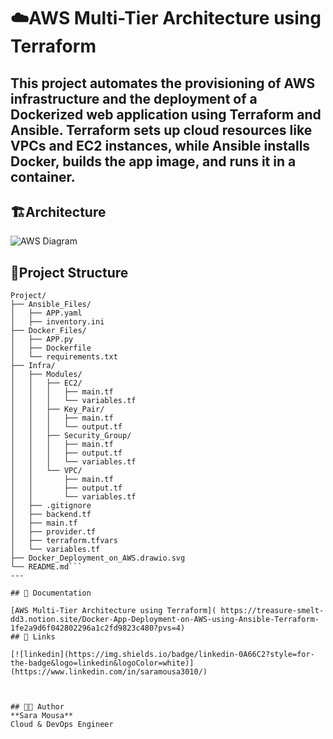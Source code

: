 ﻿
# ☁️AWS Multi-Tier Architecture using Terraform

This project automates the provisioning of AWS infrastructure and the deployment of a Dockerized web application using Terraform and Ansible. Terraform sets up cloud resources like VPCs and EC2 instances, while Ansible installs Docker, builds the app image, and runs it in a container.
---
## 🏗️Architecture

![AWS Diagram](Docker_Deployment_on_AWS.drawio.svg)

## 📂Project Structure

```
Project/
├── Ansible_Files/
│   ├── APP.yaml
│   ├── inventory.ini
├── Docker_Files/
│   ├── APP.py
│   ├── Dockerfile
│   └── requirements.txt
├── Infra/
│   ├── Modules/
│   │   ├── EC2/
│   │   │   ├── main.tf
│   │   │   └── variables.tf        
│   │   ├── Key_Pair/
│   │   │   ├── main.tf
│   │   │   └── output.tf
│   │   ├── Security_Group/
│   │   │   ├── main.tf
│   │   │   ├── output.tf
│   │   │   └── variables.tf
│   │   └── VPC/
│   │       ├── main.tf
│   │       ├── output.tf
│   │       └── variables.tf          
│   ├── .gitignore
│   ├── backend.tf
│   ├── main.tf
│   ├── provider.tf
│   ├── terraform.tfvars
│   └── variables.tf   
├── Docker_Deployment_on_AWS.drawio.svg
└── README.md```
---

## 📂 Documentation

[AWS Multi-Tier Architecture using Terraform]( https://treasure-smelt-dd3.notion.site/Docker-App-Deployment-on-AWS-using-Ansible-Terraform-1fe2a9d6f042802296a1c2fd9823c480?pvs=4)
## 🔗 Links

[![linkedin](https://img.shields.io/badge/linkedin-0A66C2?style=for-the-badge&logo=linkedin&logoColor=white)](https://www.linkedin.com/in/saramousa3010/)



## 👩‍💻 Author
**Sara Mousa**  
Cloud & DevOps Engineer

